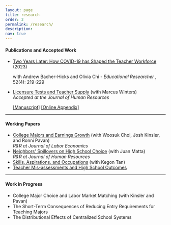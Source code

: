 ```yaml
---
layout: page
title: research
order: 2
permalink: /research/
description: 
nav: true
---
```



#### Publications and Accepted Work
<ul>

<li> <a href="https://doi.org/10.3102/0013189X231153659" target="_blank">Two Years Later: How COVID-19 has Shaped the Teacher Workforce</a> (2023) 

<br>

with Andrew Bacher-Hicks and Olivia Chi - <em> Educational Researcher </em>, 52(4): 219-229 </li>


<li> <a href="https://jhr.uwpress.org/content/early/2025/07/03/jhr.0324-13465R2" target="_blank">Licensure Tests and Teacher Supply</a> (with Marcus Winters) 
<br>
<em> Accepted at the Journal of Human Resources </em> </li> 

<a href="{{ site.baseurl }}/assets/pdf/OW_5_27_25.pdf" target="_blank">[Manuscript]</a>
<a href="{{ site.baseurl }}/assets/pdf/Licensure_Appendix.pdf" target="_blank">[Online Appendix]</a>

</ul>


<hr>

#### Working Papers
<ul>


<li> <a href="{{ site.baseurl }}/assets/pdf/CKOP_3_4_25.pdf" target="_blank">College Majors and Earnings Growth</a>
 (with Woosuk Choi, Josh Kinsler, and Ronni Pavan) 
<br>
<em> 		R&R at Journal of Labor Economics </em> </li>



<li> <a href="{{ site.baseurl }}/assets/pdf/neighbors_SAE.pdf" target="_blank">Neighbors' Spillovers on High School Choice</a> (with Juan Matta) 
<br>
<em> R&R at Journal of Human Resources </em> </li> 


<li> <a href="{{ site.baseurl }}/assets/pdf/igo_main.pdf" target="_blank">Skills, Aspirations, and Occupations</a> (with Kegon Tan) </li> 

<li> <a href="{{ site.baseurl }}/assets/pdf/Manuscript.pdf" target="_blank">Teacher Mis-assessments and High School Outcomes</a> </li> 


</ul>


<hr>

#### Work in Progress
<ul>

<li> College Major Choice and Labor Market Matching (with Kinsler and Pavan) </li>

<li> The Short-Term Consequences of Reducing Entry Requirements for Teaching Majors </li> 

<li> The Distributional Effects of Centralized School Systems </li> 
 

</ul>

